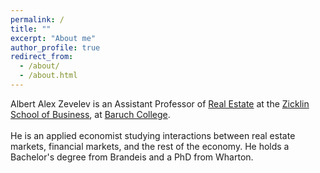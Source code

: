 ```yaml
---
permalink: /
title: ""
excerpt: "About me"
author_profile: true
redirect_from: 
  - /about/
  - /about.html
---
```


Albert Alex Zevelev is an Assistant Professor of [Real Estate](https://zicklin.baruch.cuny.edu/Department/real-estate-faculty/)
at the [Zicklin School of Business](https://zicklin.baruch.cuny.edu/), at [Baruch College](https://www.baruch.cuny.edu/). 
<br> <br>
He is an applied economist studying interactions between real estate markets, 
financial markets, and the rest of the economy. 
He holds a Bachelor's degree from Brandeis and a PhD from Wharton.
